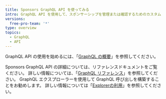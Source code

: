 ```yaml
---
title: Sponsors GraphQL API を使ってみる
intro: GraphQL API を使用して、スポンサーシップを管理または確認するためのカスタムインテグレーションを構築できます。
versions:
  free-pro-team: '*'
type: overview
topics:
  - GraphQL
  - API
---
```


GraphQL API の使用を始めるには、「[GraphQL の概要](/graphql/guides/introduction-to-graphql)」を参照してください。

Sponsors GraphQL API の詳細については、リファレンスドキュメントをご覧ください。 詳しい情報については、「[GraphQL リファレンス](/graphql/reference)」を参照してください。 GraphQL エクスプローラーを使用して GraphQL 呼び出しを構築することをお勧めします。 詳しい情報については「[Explorerの利用](/graphql/guides/using-the-explorer)」を参照してください。
